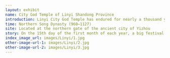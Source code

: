 ```yaml
---
layout: exhibit
name: City God Temple of Linyi Shandong Province
introduction: Linyi City God Temple has endured for nearly a thousand years with two temple sites and three temple constructions. Linyi City God Temple was established in the Song Dynasty. The temple is a two-storey building with a five-room hall in the backyard, mainly dedicated to the City God. There are also stone monuments, stone lions, stone horses and stone carvings inside and outside the courtyard. There is a square outside the gate. A great worship service is held on the 15th day of the first month, and temple fair activities are held for five days. In September 1945, the city of Linyi was liberated. The East China Bureau of the Central Committee of the Communist Party of China, the military headquarters of the New Fourth Army and the leading organs of the party, government and army of Shandong were moved to Linyi City. The City God Temple was converted to other uses. 
time: Northern Song Dynasty (960—1127)
site: Located at the northern gate of the ancient city of Yizhou
story: On the 15th day of the first month of each year, a big festival is held in the square in front of the temple, with incense and candles and three animals, namely a cow, a goat and a pig's head, on the case, gongs, drums and pipes are played. The monk officiates, while the governor, the county, the gentry, and the public worship City God on the sixteenth day of the year, once a year. The statue of City God was made of bronze at first but was later replaced by wooden ones. The wooden idol can sit or stand, and people carry it in a palanquin to tour the city, sing an extensive opera and catch the temple fair. The City God Temple Fair originated in the Song Dynasty and gradually took shape during the Yuan, Ming and Qing Dynasties, with annual temple fairs in spring and autumn. The temple fair provides a platform for the exchangingds between the city and the countryside, with mountain goods from Meng Shan, seafood from Lianyungang and Rizhao, leather goods from Yishui, and local products from Linyi and other plain areas. The stage in front of the temple renders opera, the teepees are for resting, and there are artists from the Cang Shan and Tan Cheng size stringing sheds, playing bamboo boards, playing the erhu, playing the willow qin singing small songs. In September 1945, Linyi was liberated and the leading organs of the party, government and military were relocated to Linyi City, with the City God Temple being used for other purposes. A congratulatory message from Chairman Mao Zedong and Commander-in-Chief Zhu De was read out at the meeting.
index_image_url: images/Linyi/1.jpg
other-image-url-1: images/Linyi/2.jpg
other-image-url-2: images/Linyi/3.jpg
---
```

